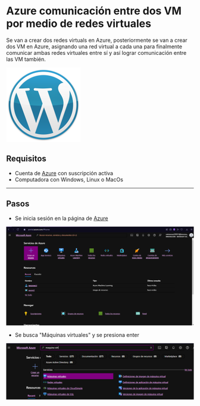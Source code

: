 # Azure comunicación entre dos VM por medio de redes virtuales

Se van a crear dos redes virtuals en Azure, posteriormente se van a crear dos VM en Azure, asignando una red virtual a cada una para finalmente comunicar ambas redes virtuales entre sí y así lograr comunicación entre las VM también.

![Logo de VM](https://github.com/AlanAlvaradoR/Azure-practica-1-WordPress/blob/main/imagenes/wordpress.png)

## Requisitos

- Cuenta de [Azure](https://portal.azure.com/) con suscripción activa
- Computadora con Windows, Linux o MacOs

---------------------------------------------------------

## Pasos

- Se inicia sesión en la página de [Azure](https://portal.azure.com/)

![P5-0](https://github.com/AlanAlvaradoR/Azure-Comunicacion-VMs/blob/main/imagenes/inicio%20Azure.PNG)

- Se busca "Máquinas virtuales" y se presiona enter

![P5-1](https://github.com/AlanAlvaradoR/Azure-Comunicacion-VMs/blob/main/imagenes/P5-1.PNG)
